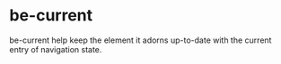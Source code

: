 # be-current

be-current help keep the element it adorns up-to-date with the current entry of navigation state.

